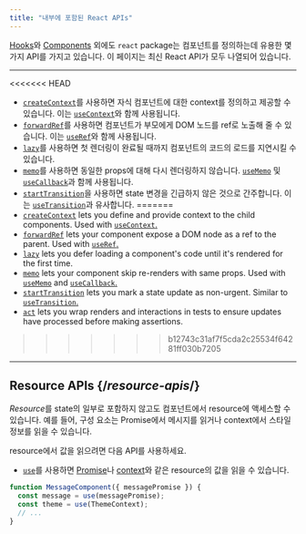 ```yaml
---
title: "내부에 포함된 React APIs"
---
```


<Intro>

[Hooks](/reference/react)와 [Components](/reference/react/components) 외에도 `react` package는 컴포넌트를 정의하는데 유용한 몇 가지 API를 가지고 있습니다. 이 페이지는 최신 React API가 모두 나열되어 있습니다.

</Intro>

---

<<<<<<< HEAD
* [`createContext`](/reference/react/createContext)를 사용하면 자식 컴포넌트에 대한 context를 정의하고 제공할 수 있습니다. 이는 [`useContext`](/reference/react/useContext)와 함께 사용됩니다.
* [`forwardRef`](/reference/react/forwardRef)를 사용하면 컴포넌트가 부모에게 DOM 노드를 ref로 노출해 줄 수 있습니다. 이는 [`useRef`](/reference/react/useRef)와 함께 사용됩니다.
* [`lazy`](/reference/react/lazy)를 사용하면 첫 렌더링이 완료될 때까지 컴포넌트의 코드의 로드를 지연시킬 수 있습니다.
* [`memo`](/reference/react/memo)를 사용하면 동일한 props에 대해 다시 렌더링하지 않습니다. [`useMemo`](/reference/react/useMemo) 및 [`useCallback`](/reference/react/useCallback)과 함께 사용됩니다.
* [`startTransition`](/reference/react/startTransition)을 사용하면 state 변경을 긴급하지 않은 것으로 간주합니다. 이는 [`useTransition`](/reference/react/useTransition)과 유사합니다.
=======
* [`createContext`](/reference/react/createContext) lets you define and provide context to the child components. Used with [`useContext`.](/reference/react/useContext)
* [`forwardRef`](/reference/react/forwardRef) lets your component expose a DOM node as a ref to the parent. Used with [`useRef`.](/reference/react/useRef)
* [`lazy`](/reference/react/lazy) lets you defer loading a component's code until it's rendered for the first time.
* [`memo`](/reference/react/memo) lets your component skip re-renders with same props. Used with [`useMemo`](/reference/react/useMemo) and [`useCallback`.](/reference/react/useCallback)
* [`startTransition`](/reference/react/startTransition) lets you mark a state update as non-urgent. Similar to [`useTransition`.](/reference/react/useTransition)
* [`act`](/reference/react/act) lets you wrap renders and interactions in tests to ensure updates have processed before making assertions.
>>>>>>> b12743c31af7f5cda2c25534f64281ff030b7205

---

## Resource APIs {/*resource-apis*/}

*Resource*를 state의 일부로 포함하지 않고도 컴포넌트에서 resource에 액세스할 수 있습니다. 예를 들어, 구성 요소는 Promise에서 메시지를 읽거나 context에서 스타일 정보를 읽을 수 있습니다.

resource에서 값을 읽으려면 다음 API를 사용하세요.

- [`use`](/reference/react/use)를 사용하면 [Promise](https://developer.mozilla.org/en-US/docs/Web/JavaScript/Reference/Global_Objects/Promise)나 [context](/learn/passing-data-deeply-with-context)와 같은 resource의 값을 읽을 수 있습니다.
```js
function MessageComponent({ messagePromise }) {
  const message = use(messagePromise);
  const theme = use(ThemeContext);
  // ...
}
```
